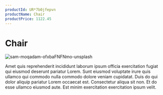 ```yaml
---
productId: UR*7b0jfepvn
productName: Chair
productPrice: 1122.45
---
```


# Chair

<img src="https://storage.googleapis.com/fauxmazon.appspot.com/publicMedia/1300/1627953439457_sam-moqadam-ofxbaFNFNmo-unsplash.jpg" alt="sam-moqadam-ofxbaFNFNmo-unsplash" />

Amet quis reprehenderit incididunt laborum ipsum officia exercitation fugiat qui eiusmod deserunt pariatur Lorem. Sunt eiusmod voluptate irure quis ullamco qui commodo nulla commodo dolore veniam cupidatat. Duis do qui dolor aliquip pariatur Lorem occaecat est. Consectetur aliqua sit non. Et do esse ullamco eiusmod aute. Est minim exercitation exercitation ipsum velit.
